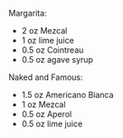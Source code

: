 Margarita: 
* 2 oz Mezcal
* 1 oz lime juice
* 0.5 oz Cointreau
* 0.5 oz agave syrup



Naked and Famous: 
* 1.5 oz Americano Bianca
* 1 oz Mezcal
* 0.5 oz Aperol
* 0.5 oz lime juice 
